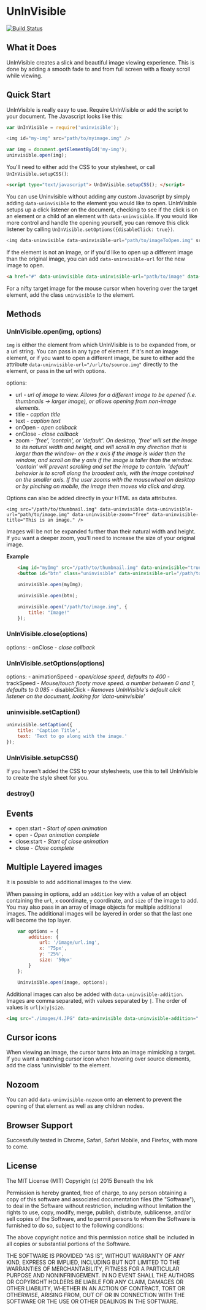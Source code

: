 # UnInVisible

[![Build Status](https://travis-ci.org/BeneathTheInk/uninvisible.svg?branch=master)](https://travis-ci.org/BeneathTheInk/uninvisible)

## What it Does

UnInVisible creates a slick and beautiful image viewing experience. This is done by adding a smooth fade to and from full screen with a floaty scroll while viewing.

## Quick Start

UnInVisible is really easy to use. Require UnInVisible or add the script to your document. The Javascript looks like this:

```javascript
var UnInVisible = require('uninvisible');

<img id="my-img" src="path/to/myimage.img" />

var img = document.getElementById('my-img');
uninvisible.open(img);
```

You'll need to either add the CSS to your stylesheet, or call `UnInVisible.setupCSS()`:

```html
<script type="text/javascript"> UnInVisible.setupCSS(); </script>
```

You can use Uninvisible without adding any custom Javascript by simply adding `data-uninvisible` to the element you would like to open. UnInVisible setups up a click listener on the document, checking to see if the click is on an element or a child of an element with `data-uninvisible`. If you would like more control and handle the opening yourself, you can remove this click listener by calling `UnInVisible.setOptions({disableClick: true})`.

```javascript
<img data-uninvisible data-uninvisible-url="path/to/imageToOpen.img" src="path/to/image.img" />
```

If the element is not an image, or if you'd like to open up a different image than the original image, you can add `data-uninvisible-url` for the new image to open.

```html
<a href="#" data-uninvisible data-uninvisible-url="path/to/image" data-uninvisible-title="This image was opened from an anchor tag!">Click here to see it!</a>
```

For a nifty target image for the mouse cursor when hovering over the target element, add the class `uninvisible` to the element.

## Methods

### UnInVisible.open(img, options)

`img` is either the element from which UnInVisible is to be expanded from, or a url string. You can pass in any type of element. If it's not an image element, or if you want to open a different image, be sure to either add the attribute `data-uninvisible-url="/url/to/source.img"` directly to the element, or pass in the url with options.

options:
  - url - *url of image to view. Allows for a different image to be opened (i.e. thumbnails -> larger image), or allows opening from non-image elements.*
  - title - *caption title*
  - text - *caption text*
  - onOpen - *open callback*
  - onClose - *close callback*
  - zoom - *'free', 'contain', or 'default'. On desktop, 'free' will set the image to its natural width and height, and will scroll in any direction that is larger than the window- on the x axis if the image is wider than the window, and scroll on the y axis if the image is taller than the window. 'contain' will prevent scrolling and set the image to contain. 'default' behavior is to scroll along the broadest axis, with the image contained on the smaller axis. If the user zooms with the mousewheel on desktop or by pinching on mobile, the image then moves via click and drag.*

Options can also be added directly in your HTML as data attributes.

`<img src="/path/to/thumbnail.img" data-uninvisible data-uninvisible-url="path/to/image.img" data-uninvisible-zoom="free" data-uninvisible-title="This is an image." />`

Images will be not be expanded further than their natural width and height. If you want a deeper zoom, you'll need to increase the size of your original image.

**Example**
```html
	<img id="myImg" src="/path/to/thumbnail.img" data-uninvisible="true" data-uninvisible-url="/path/to/large-image.img" data-uninvisible-title="This is an image." />
	<button id="btn" class="uninvisible" data-uninvisible-url="/path/to/image.img">Open Image!</button>
```
```javascript
	uninvisible.open(myImg);

	uninvisible.open(btn);

	uninvisible.open("/path/to/image.img", {
		title: "Image!"
	});
```

### UnInVisible.close(options)

options:
	- onClose - *close callback*

### UnInVisible.setOptions(options)

options:
	- animationSpeed - *open/close speed, defaults to 400*
	- trackSpeed - *Mouse/touch floaty move speed. a number between 0 and 1, defaults to 0.085*
	- disableClick - *Removes UnInVisible's default click listener on the document, looking for 'data-uninvisible'*

### uninvisible.setCaption()

```javascript
uninvisible.setCaption({
	title: 'Caption Title',
	text: 'Text to go along with the image.'
});
```

### UnInVisible.setupCSS()

If you haven't added the CSS to your stylesheets, use this to tell UnInVisible to create the style sheet for you.

### destroy()

## Events

- open:start - *Start of open animation*
- open - *Open animation complete*
- close:start - *Start of close animation*
- close - *Close complete*

## Multiple Layered images

It is possible to add additional images to the view.

When passing in options, add an `addition` key with a value of an object containing the `url`, `x` coordinate, `y` coordinate, and `size` of the image to add. You may also pass in an array of image objects for multiple additional images. The additional images will be layered in order so that the last one will become the top layer.

```javascript
	var options = {
		addition: {
			url: '/image/url.img',
			x: '75px',
			y: '25%',
			size: '50px'
		}
	};

	Uninvisible.open(image, options);
```

Additional images can also be added with `data-uninvisible-addition`. Images are comma separated, with values separated by `|`. The order of values is `url|x|y|size`.

```html
<img src="./images/4.JPG" data-uninvisible data-uninvisible-addition="./images/layer-one.png|150px|150px|7%,./images/top-layer.jpeg|80%|80%|15%" />
```

## Cursor icons

When viewing an image, the cursor turns into an image mimicking a target. If you want a matching cursor icon when hovering over source elements, add the class 'uninvisible' to the element.

## Nozoom

You can add `data-uninvisible-nozoom` onto an element to prevent the opening of that element as well as any children nodes.

## Browser Support

Successfully tested in Chrome, Safari, Safari Mobile, and Firefox, with more to come.

## License

The MIT License (MIT)
Copyright (c) 2015 Beneath the Ink

Permission is hereby granted, free of charge, to any person obtaining a copy of this software and associated documentation files (the "Software"), to deal in the Software without restriction, including without limitation the rights to use, copy, modify, merge, publish, distribute, sublicense, and/or sell copies of the Software, and to permit persons to whom the Software is furnished to do so, subject to the following conditions:

The above copyright notice and this permission notice shall be included in all copies or substantial portions of the Software.

THE SOFTWARE IS PROVIDED "AS IS", WITHOUT WARRANTY OF ANY KIND, EXPRESS OR IMPLIED, INCLUDING BUT NOT LIMITED TO THE WARRANTIES OF MERCHANTABILITY, FITNESS FOR A PARTICULAR PURPOSE AND NONINFRINGEMENT. IN NO EVENT SHALL THE AUTHORS OR COPYRIGHT HOLDERS BE LIABLE FOR ANY CLAIM, DAMAGES OR OTHER LIABILITY, WHETHER IN AN ACTION OF CONTRACT, TORT OR OTHERWISE, ARISING FROM, OUT OF OR IN CONNECTION WITH THE SOFTWARE OR THE USE OR OTHER DEALINGS IN THE SOFTWARE.
